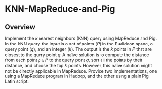 KNN-MapReduce-and-Pig
===

Overview 
---
Implement the 𝑘 nearest neighbors (KNN) query using MapReduce and Pig. In the KNN query, the input is a set of points (𝑃) in the Euclidean space, a query point (𝑞), and an integer (𝑘). The output is the 𝑘 points in 𝑃 that are closest to the query point 𝑞. A naïve solution is to compute the distance from each point 𝑝 ∈ 𝑃 to the query point 𝑞, sort all the points by their distance, and choose the top 𝑘 points. However, this naïve solution might not be directly applicable in MapReduce. Provide two implementations, one using a MapReduce program in Hadoop, and the other using a plain Pig Latin script.
